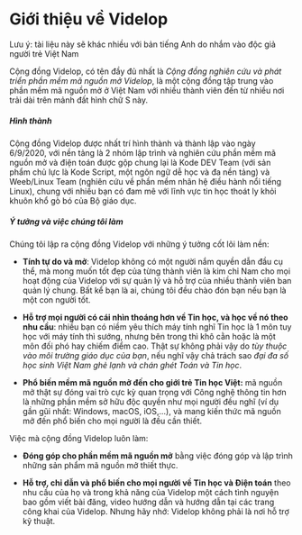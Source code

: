 # Giới thiệu về Videlop

Lưu ý: tài liệu này sẽ khác nhiều với bản tiếng Anh do nhắm vào độc giả người trẻ Việt Nam

Cộng đồng Videlop, có tên đầy đủ nhất là *Cộng đồng nghiên cứu và phát triển phần mềm mã nguồn mở Videlop*, là một cộng đồng tập trung vào phần mềm mã nguồn mở ở Việt Nam với nhiều thành viên đến từ nhiều nơi trải dài trên mảnh đất hình chữ S này.

##### Hình thành

Cộng đồng Videlop được nhất trí hình thành và thành lập vào ngày 6/9/2020, với nền tảng là 2 nhóm lập trình và nghiên cứu phần mềm mã nguồn mở và điện toán được gộp chung lại là Kode DEV Team (với sản phẩm chủ lực là Kode Script, một ngôn ngữ dễ học và đa nền tảng) và Weeb/Linux Team (nghiên cứu về phần mềm nhân hệ điều hành nổi tiếng Linux), chung với nhiều bạn có đam mê với lĩnh vực tin học thoát ly khỏi khuôn khổ gò bó của Bộ giáo dục.

##### Ý tưởng và việc chúng tôi làm

Chúng tôi lập ra cộng đồng Videlop với những ý tưởng cốt lõi làm nền:

- **Tính tự do và mở**: Videlop không có một người nắm quyền dẫn đầu cụ thể, mà mong muốn tốt đẹp của từng thành viên là kim chỉ Nam cho mọi hoạt động của Videlop với sự quản lý và hỗ trợ của nhiều thành viên ban quản lý chung. Bất kể bạn là ai, chúng tôi đều chào đón bạn nếu bạn là một con người tốt.

- **Hỗ trợ mọi người có cái nhìn thoáng hơn về Tin học, và học về nó theo nhu cầu**: nhiều bạn có niềm yêu thích máy tính nghĩ Tin học là 1 môn tuy học với máy tính thì sướng, nhưng bên trong thì khô cằn hoặc là một môn đối phó hay chiếm điểm cao. Thật sự không phải vậy do *tùy thuộc vào môi trường giáo dục của bạn*, nếu nghĩ vậy chả trách sao *đại đa số học sinh Việt Nam ghẻ lạnh và chán ghét Toán và Tin học*.

- **Phổ biến mềm mã nguồn mở đến cho giới trẻ Tin học Việt:** mã nguồn mở thật sự đóng vai trò cực kỳ quan trọng với Công nghệ thông tin hơn là những phần mềm sở hữu độc quyền như mọi người đều nghĩ (ví dụ gần gũi nhất: Windows, macOS, iOS,...), và mang kiến thức mã nguồn mở đến phổ biến cho mọi người là đều cần thiết.

Việc mà cộng đồng Videlop luôn làm:

- **Đóng góp cho phần mềm mã nguồn mở** bằng việc đóng góp và lập trình những sản phẩm mã nguồn mở thiết thực.

- **Hỗ trợ, chỉ dẫn và phổ biến cho mọi người về Tin học và Điện toán** theo nhu cầu của họ và trong khả năng của Videlop một cách tình nguyện bao gồm viết bài đăng, video hướng dẫn và hướng dẫn tại các trang công khai của Videlop. Nhưng hãy nhớ: Videlop không phải là nơi hỗ trợ kỹ thuật.



